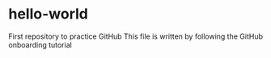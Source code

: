 # hello-world
First repository to practice GitHub
This file is written by following the GitHub onboarding tutorial
